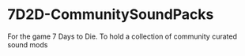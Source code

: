 # 7D2D-CommunitySoundPacks
For the game 7 Days to Die. To hold a collection of community curated sound mods
